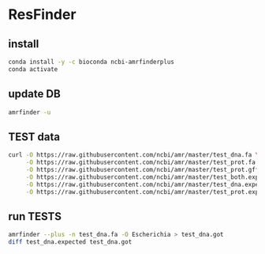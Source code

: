 # ResFinder

## install
```bash
conda install -y -c bioconda ncbi-amrfinderplus
conda activate
```
## update DB
```bash
amrfinder -u
```

## TEST data
```bash
curl -O https://raw.githubusercontent.com/ncbi/amr/master/test_dna.fa \
     -O https://raw.githubusercontent.com/ncbi/amr/master/test_prot.fa \
     -O https://raw.githubusercontent.com/ncbi/amr/master/test_prot.gff \
     -O https://raw.githubusercontent.com/ncbi/amr/master/test_both.expected \
     -O https://raw.githubusercontent.com/ncbi/amr/master/test_dna.expected \
     -O https://raw.githubusercontent.com/ncbi/amr/master/test_prot.expected 
```

## run TESTS
```bash
amrfinder --plus -n test_dna.fa -O Escherichia > test_dna.got
diff test_dna.expected test_dna.got
```
